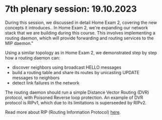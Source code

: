# 7th plenary session: 19.10.2023 #

During this session, we discussed in detail Home Exam 2, covering the new
concepts it introduces.. In Home Exam 2, we're expanding our network stack that
we are building during this course. This involves implementing a routing daemon,
which will provide forwarding and routing services to the MIP daemon."

Using a similar topology as in Home Exam 2, we demonstrated step by step how a
routing daemon can:

- discover neighbors using broadcast HELLO messages
- build a routing table and share its routes by unicasting UPDATE messages to neighbors
- detect link failures in the network

The routing daemon should run a simple Distance Vector Routing (DVR) protocol,
with Poisoned Reverse loop protection. An example of DVR protocol is RIPv1,
which due to its limitations is superseeded by RIPv2.

Read more about RIP (Routing Information Protocol) [here](https://en.wikipedia.org/wiki/Routing_Information_Protocol).
